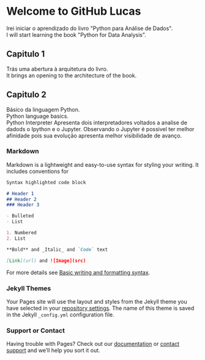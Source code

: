 # Welcome to GitHub Lucas

Irei iniciar o aprendizado do livro "Python para Análise de Dados". <br>
I will start learning the book "Python for Data Analysis".

## Capitulo 1
  Trás uma abertura à arquitetura do livro. <br>
  It brings an opening to the architecture of the book.
  
## Capitulo 2
  Básico da linguagem Python. <br>
  Python language basics. <br>
    Python Interpreter
      Apresenta dois interpretadores voltados a analise de dadods o Ipython e o Jupyter.
    Observando o Jupyter é possivel ter melhor afinidade pois sua evolução apresenta melhor visibilidade de avanço.

### Markdown

Markdown is a lightweight and easy-to-use syntax for styling your writing. It includes conventions for

```markdown
Syntax highlighted code block

# Header 1
## Header 2
### Header 3

- Bulleted
- List

1. Numbered
2. List

**Bold** and _Italic_ and `Code` text

[Link](url) and ![Image](src)
```

For more details see [Basic writing and formatting syntax](https://docs.github.com/en/github/writing-on-github/getting-started-with-writing-and-formatting-on-github/basic-writing-and-formatting-syntax).

### Jekyll Themes

Your Pages site will use the layout and styles from the Jekyll theme you have selected in your [repository settings](https://github.com/TeixeiraData/TeixeiraData/settings/pages). The name of this theme is saved in the Jekyll `_config.yml` configuration file.

### Support or Contact

Having trouble with Pages? Check out our [documentation](https://docs.github.com/categories/github-pages-basics/) or [contact support](https://support.github.com/contact) and we’ll help you sort it out.
